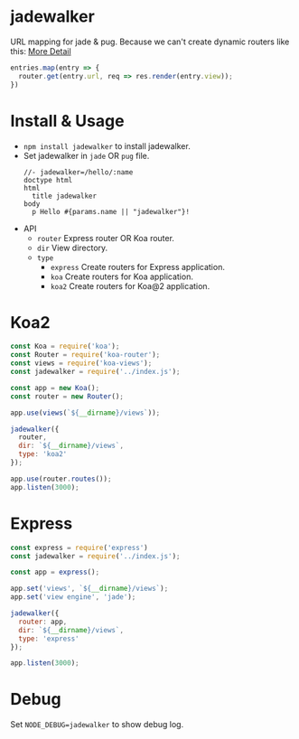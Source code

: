 # jadewalker
URL mapping for jade & pug. Because we can't create dynamic routers like this: [More Detail](http://stackoverflow.com/questions/25623041/how-to-configure-dynamic-routes-with-express-js)

```js
entries.map(entry => {
  router.get(entry.url, req => res.render(entry.view));
})
```

# Install & Usage
* `npm install jadewalker` to install jadewalker.
* Set jadewalker in `jade` OR `pug` file.
  ```jade
  //- jadewalker=/hello/:name
  doctype html
  html
    title jadewalker
  body
    p Hello #{params.name || "jadewalker"}!
  ```
* API
  * `router` Express router OR Koa router.
  * `dir` View directory.
  * `type`
    * `express` Create routers for Express application.
    * `koa` Create routers for Koa application.
    * `koa2` Create routers for Koa@2 application.

# Koa2
```js
const Koa = require('koa');
const Router = require('koa-router');
const views = require('koa-views');
const jadewalker = require('../index.js');

const app = new Koa();
const router = new Router();

app.use(views(`${__dirname}/views`));

jadewalker({
  router,
  dir: `${__dirname}/views`,
  type: 'koa2'
});

app.use(router.routes());
app.listen(3000);
```

# Express
```js
const express = require('express')
const jadewalker = require('../index.js');

const app = express();

app.set('views', `${__dirname}/views`);
app.set('view engine', 'jade');

jadewalker({
  router: app,
  dir: `${__dirname}/views`,
  type: 'express'
});

app.listen(3000);
```

# Debug
Set `NODE_DEBUG=jadewalker` to show debug log.
